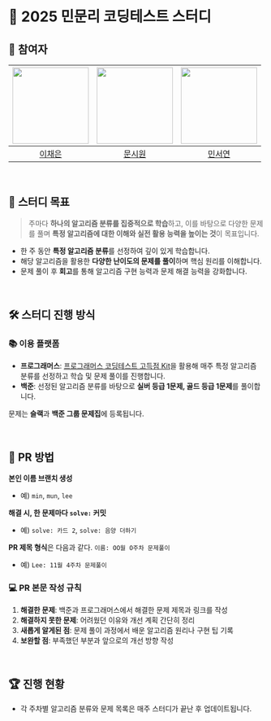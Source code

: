 # 🚀 2025 민문리 코딩테스트 스터디

## 👥 참여자
|<img width=150 src="https://avatars.githubusercontent.com/u/109871579?v=4" />|<img width=150 src="https://avatars.githubusercontent.com/u/105481797?v=4" />|<img width=150 src="https://avatars.githubusercontent.com/u/126096318?v=4" />|
|:----:|:----:|:----:|
| [이채은](https://github.com/ChaeAg) | [문시원](https://github.com/muncool39) | [민서연](https://github.com/gitseoyeon) |

<br>

## 🎯 스터디 목표
> 주마다 **하나의 알고리즘 분류를 집중적으로 학습**하고, 이를 바탕으로 다양한 문제를 풀며 **특정 알고리즘에 대한 이해와 실전 활용 능력을 높이는 것**이 목표입니다.

- 한 주 동안 **특정 알고리즘 분류**를 선정하여 깊이 있게 학습합니다.
- 해당 알고리즘을 활용한 **다양한 난이도의 문제를 풀이**하며 핵심 원리를 이해합니다.
- 문제 풀이 후 **회고**를 통해 알고리즘 구현 능력과 문제 해결 능력을 강화합니다.

<br>

## 🛠️ 스터디 진행 방식
### 📚 이용 플랫폼
- **프로그래머스**: [프로그래머스 코딩테스트 고득점 Kit](https://school.programmers.co.kr/learn/challenges?tab=algorithm_practice_kit)을 활용해 매주 특정 알고리즘 분류를 선정하고 학습 및 문제 풀이를 진행합니다.
- **백준**: 선정된 알고리즘 분류를 바탕으로 **실버 등급 1문제, 골드 등급 1문제**를 풀이합니다.

문제는 **슬랙**과 **백준 그룹 문제집**에 등록됩니다.

<br>

## 📝 PR 방법
**본인 이름 브랜치 생성**
- 예) `min`, `mun`, `lee`

**해결 시, 한 문제마다 `solve:` 커밋**
- 예) `solve: 카드 2`, `solve: 음양 더하기`

**PR 제목 형식**은 다음과 같다. `이름: OO월 O주차 문제풀이`
- 예) `Lee: 11월 4주차 문제풀이`

### 💻 PR 본문 작성 규칙
1. **해결한 문제**: 백준과 프로그래머스에서 해결한 문제 제목과 링크를 작성
2. **해결하지 못한 문제**: 어려웠던 이유와 개선 계획 간단히 정리
3. **새롭게 알게된 점**: 문제 풀이 과정에서 배운 알고리즘 원리나 구현 팁 기록
4. **보완할 점**: 부족했던 부분과 앞으로의 개선 방향 작성

<br>

## 🏆 진행 현황
- 각 주차별 알고리즘 분류와 문제 목록은 매주 스터디가 끝난 후 업데이트됩니다.
